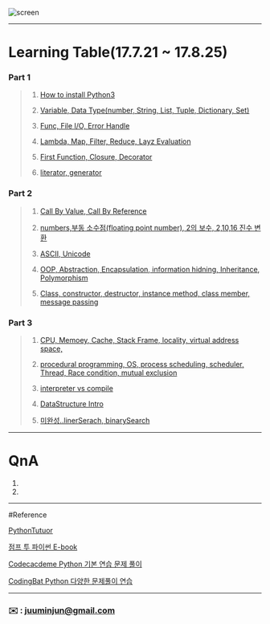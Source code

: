 ![screen](https://user-images.githubusercontent.com/30401511/30725689-77e7eb5a-9f81-11e7-8fdc-81e94ab401b7.png)

--- 




# Learning Table(17.7.21 ~ 17.8.25)

###   **Part 1**

> 1. [How to install Python3](/image/How-to-install-python.pdf)
> 
> 2. [Variable, Data Type(number, String, List, Tuple, Dictionary, Set)](/study/1_python3.md)
> 
> 3. [Func, File I/O, Error Handle](/study/2_python3.md)
> 
> 4. [Lambda, Map, Filter, Reduce, Layz Evaluation](/study/3_python3.md)
> 
> 5. [First Function, Closure, Decorator](/study/4_python3.md)
> 
> 6. [literator, generator](/study/5_python3.md)
> 

### **Part 2**

> 1. [Call By Value, Call By Reference](/study/6_python3.md)
> 
> 2. [numbers,부동 소수점(floating point number), 2의 보수, 2,10,16 진수 변환](study/7_python3.md)
> 
> 3. [ASCII, Unicode](study/8_python3.md)
> 
> 4. [OOP, Abstraction, Encapsulation, information hidning, Inheritance, Polymorphism](study/9_python3.md)
> 
> 5. [Class, constructor, destructor, instance method, class member, message passing](study/10_python3.md)

### **Part 3**

> 1. [CPU, Memoey, Cache, Stack Frame, locality, virtual address space,](/study/11_python3.md)
> 
> 2. [procedural programming, OS, process scheduling, scheduler, Thread, Race condition, mutual exclusion](/study/12_python3.md)
> 
> 3. [interpreter vs compile](/study/13_python3.md)
> 
> 4. [DataStructure Intro](/study/14_python3.md)
> 
> 5. [미완성..linerSerach, binarySearch](/study/15_python3.md)


---


# QnA


1. 

2. 
 






---

#Reference 

[PythonTutuor](http://pythontutor.com/visualize.html#mode=edit)

[점프 투 파이썬 E-book](https://wikidocs.net/book/1)

[Codecacdeme Python 기본 연습 문제 풀이](https://www.codecademy.com/en/tracks/python-ko)

[CodingBat Python 다양한 문제풀이 연습](http://codingbat.com/python)



---




### **:envelope:**  : <juuminjun@gmail.com>

